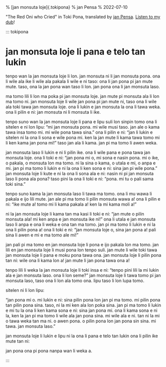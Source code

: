 % [jan monsuta loje]{.tokipona}
% jan Pensa
% 2022-07-10

"The Red Oni who Cried" in Toki Pona, translated by [jan Pensa](https://www.youtube.com/channel/UCo27SyuT3kdd12RCH_4HAgA). [Listen to my dub](https://youtu.be/9VjPV9BpU2I)!

<!-- cut -->

::: tokipona

# jan monsuta loje li pana e telo tan lukin

tenpo wan la jan monsuta loje li lon. jan monsuta ni li jan monsuta pona. ona li wile ala ike li wile ala pakala li wile e ni taso: ona li jan pona pi jan mute mute. taso, ona la jan pona wan taso li lon. jan pona ona li jan monsuta laso.

ma tomo lili li lon ma poka pi jan monsuta loje. jan mute pi monsuta ala li lon ma tomo ni. jan monsuta loje li wile jan pona pi jan mute ni, taso ona li wile ala toki tawa jan monsuta loje. ona li lukin e jan monsuta la ona li tawa weka. ona li pilin e ni: jan monsuta ni li monsuta li ike.

tenpo suno wan la jan monsuta loje li pana e lipu suli lon sinpin tomo ona li sitelen e ni lon lipu: “mi jan monsuta pona. mi wile musi taso. jan ale o kama tawa insa tomo mi. mi wile pona tawa sina.” ona li pilin e ni: “jan li lukin e sitelen ni la ona li sona e wile pona mi. ken la jan mute li kama tawa tomo mi li ken kama jan pona mi!” taso jan ala li kama. jan pi ma tomo li awen weka.

jan monsuta laso li lukin e ni li pilin ike. ona li wile pana e pona tawa jan monsuta loje. ona li toki e ni: “jan pona mi o, mi sona e nasin pona. mi o ike, o pakala, o monsuta lon ma tomo. ni la sina o kama, o utala e mi, o anpa e mi. jan pi ma tomo li lukin e ni la ona li ken sona e ni: sina jan pi wile pona.” jan monsuta loje li kute e ni la ona li sona ala e ni: nasin ni pi jan monsuta laso li pona ala pona? taso pini la ona li toki e ni: “pona. mi tu o pali sama toki sina.”

tenpo suno kama la jan monsuta laso li tawa ma tomo. ona li mu wawa li pakala e ijo lili mute. jan ale pi ma tomo li pilin monsuta wawa a! ona li pilin e ni: “ike mute a! tomo mi li kama pakala a! ken la mi kama moli a!”

ni la jan monsuta loje li kama tan ma kasi li toki e ni: “jan mute o pilin monsuta ala! mi ken anpa e jan monsuta ike ni!” ona li utala e jan monsuta laso li anpa e ona li weka e ona tan ma tomo. jan pi ma tomo li lukin e ni la ona li pilin pona a! ona li toki e ni: “jan monsuta loje o, sina jan pona a! pali sina li awen e mi e ma tomo ale mi!”

jan pali pi ma tomo en jan monsuta loje li pona e ijo pakala lon ma tomo. jan lili en jan monsuta loje li musi pona lon tenpo suli. jan mute li wile toki tawa jan monsuta loje li pana e moku pona tawa ona. jan monsuta loje li pilin pona tan ni: wile ona li kama lon a! jan mute li jan pona tawa ona a!

tenpo lili li weka la jan monsuta loje li toki insa e ni: “tenpo pini lili la mi lukin ala e jan monsuta laso. ona li lon seme?” jan monsuta loje li tawa tomo pi jan monsuta laso, taso ona li lon ala tomo ona. lipu taso li lon lupa tomo.

sitelen ni li lon lipu:

“jan pona mi o.
mi lukin e ni: sina pilin pona lon jan pi ma tomo. mi pilin pona tan pilin pona sina. taso, ni la mi ken ala lon poka sina. jan pi ma tomo li lukin e mi tu la ona li ken kama sona e ni: sina jan pona mi. ona li kama sona e ni la, ken la jan pi ma tomo li wile ala jan pona sina. mi wile ala e ni. tan ni la mi o tawa weka tan ma ni.
o awen pona. o pilin pona lon jan pona sin sina. mi tawa.
jan monsuta laso.”

jan monsuta loje li lukin e lipu ni la ona li pana e telo tan lukin ona li pilin ike mute tan ni:

jan pona ona pi pona nanpa wan li weka a.

:::
